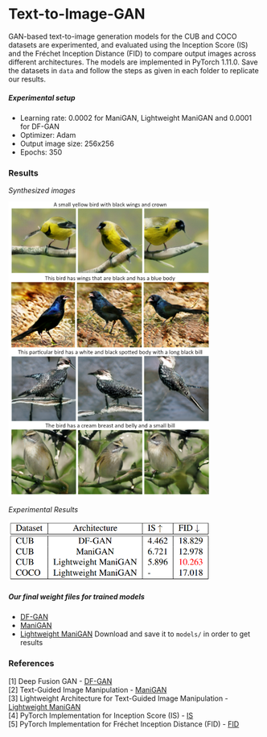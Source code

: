 # Text-to-Image-GAN

GAN-based text-to-image generation models for the CUB and COCO datasets are experimented, and evaluated using the Inception Score (IS) and the Fréchet Inception Distance (FID) to compare output images across different architectures. The models are implemented in PyTorch 1.11.0. Save the datasets in ```data``` and follow the steps as given in each folder to replicate our results.

##### Experimental setup

- Learning rate: 0.0002 for ManiGAN, Lightweight ManiGAN and 0.0001 for DF-GAN
- Optimizer: Adam
- Output image size: 256x256
- Epochs: 350

### Results
*Synthesized images*

<img src="images/images.png" width="400">

*Experimental Results*

<img src="images/results.png" width="400">

##### Our final weight files for trained models 
- [DF-GAN](https://drive.google.com/file/d/17iSeUJZVGyLwqkwKOCLtKOH76fNjRf5P/view?usp=sharing)
- [ManiGAN](https://drive.google.com/file/d/1qMNtmqAqFt2aNzWOY2CyK_MRtcjNCDvS/view?usp=sharing)
- [Lightweight ManiGAN](https://drive.google.com/file/d/1QhPx2GZmIUU17Nc6NY8e9jEATcM9ow1r/view?usp=sharing)
Download and save it to `models/` in order to get results

### References
[1] Deep Fusion GAN - [DF-GAN](https://arxiv.org/abs/2008.05865) <br />
[2] Text-Guided Image Manipulation - [ManiGAN](https://arxiv.org/abs/1912.06203)<br />
[3] Lightweight Architecture for Text-Guided Image Manipulation - [Lightweight ManiGAN](https://arxiv.org/abs/2010.12136)<br />
[4] PyTorch Implementation for Inception Score (IS) - [IS](https://github.com/sbarratt/inception-score-pytorch) <br />
[5] PyTorch Implementation for Fréchet Inception Distance (FID) - [FID](https://github.com/mseitzer/pytorch-fid) <br />
